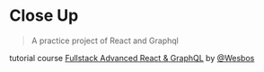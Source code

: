 # Close Up

> A practice project of React and Graphql

tutorial course [Fullstack Advanced React & GraphQL](https://advancedreact.com/) by [@Wesbos](https://github.com/wesbos)
